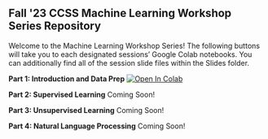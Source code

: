 ## Fall '23 CCSS Machine Learning Workshop Series Repository

Welcome to the Machine Learning Workshop Series! The following buttons will take you to each designated sessions’ Google Colab notebooks. You can additionally find all of the session slide files within the Slides folder. 

**Part 1: Introduction and Data Prep** [![Open In Colab](https://colab.research.google.com/assets/colab-badge.svg)](https://colab.research.google.com/drive/1GFdfx_0MeS-xeozZsty8DPfir7wLVbwD?usp=sharing)

**Part 2: Supervised Learning** Coming Soon!

**Part 3: Unsupervised Learning** Coming Soon!

**Part 4: Natural Language Processing** Coming Soon!

